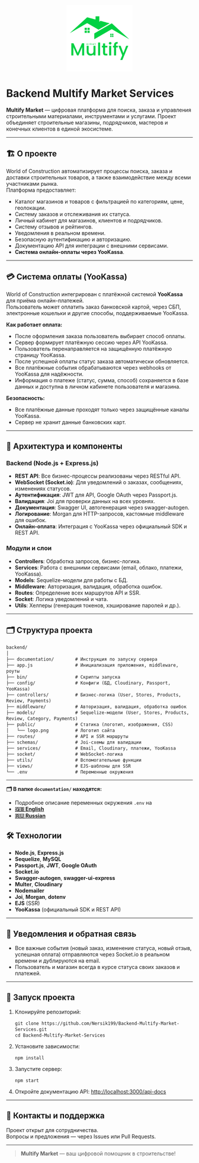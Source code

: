 <p align="center">
  <img src="../public/img/logo.png" alt="World of Construction Logo" width="180" height="180"/>
</p>

# Backend Multify Market Services

**Multify Market** — цифровая платформа для поиска, заказа и управления строительными материалами, инструментами и услугами. Проект объединяет строительные магазины, подрядчиков, мастеров и конечных клиентов в единой экосистеме.

---

## 🏗️ О проекте

World of Construction автоматизирует процессы поиска, заказа и доставки строительных товаров, а также взаимодействие между всеми участниками рынка.  
Платформа предоставляет:

- Каталог магазинов и товаров с фильтрацией по категориям, цене, геолокации.
- Систему заказов и отслеживания их статуса.
- Личный кабинет для магазинов, клиентов и подрядчиков.
- Систему отзывов и рейтингов.
- Уведомления в реальном времени.
- Безопасную аутентификацию и авторизацию.
- Документацию API для интеграции с внешними сервисами.
- **Система онлайн-оплаты через YooKassa**.

---

## 💳 Система оплаты (YooKassa)

World of Construction интегрирован с платёжной системой **YooKassa** для приёма онлайн-платежей.  
Пользователь может оплатить заказ банковской картой, через СБП, электронные кошельки и другие способы, поддерживаемые YooKassa.

**Как работает оплата:**

- После оформления заказа пользователь выбирает способ оплаты.
- Сервер формирует платёжную сессию через API YooKassa.
- Пользователь перенаправляется на защищённую платёжную страницу YooKassa.
- После успешной оплаты статус заказа автоматически обновляется.
- Все платёжные события обрабатываются через webhooks от YooKassa для надёжности.
- Информация о платеже (статус, сумма, способ) сохраняется в базе данных и доступна в личном кабинете пользователя и магазина.

**Безопасность:**

- Все платёжные данные проходят только через защищённые каналы YooKassa.
- Сервер не хранит данные банковских карт.

---

## 🧩 Архитектура и компоненты

### Backend (Node.js + Express.js)

- **REST API**: Все бизнес-процессы реализованы через RESTful API.
- **WebSocket (Socket.io)**: Для уведомлений о заказах, сообщениях, изменениях статусов.
- **Аутентификация**: JWT для API, Google OAuth через Passport.js.
- **Валидация**: Joi для проверки данных на всех уровнях.
- **Документация**: Swagger UI, автогенерация через swagger-autogen.
- **Логирование**: Morgan для HTTP-запросов, кастомные middleware для ошибок.
- **Онлайн-оплата**: Интеграция с YooKassa через официальный SDK и REST API.

### Модули и слои

- **Controllers**: Обработка запросов, бизнес-логика.
- **Services**: Работа с внешними сервисами (email, облако, платежи, YooKassa).
- **Models**: Sequelize-модели для работы с БД.
- **Middleware**: Авторизация, валидация, обработка ошибок.
- **Routes**: Определение всех маршрутов API и SSR.
- **Socket**: Логика уведомлений и чата.
- **Utils**: Хелперы (генерация токенов, хэширование паролей и др.).

---

## 🗂️ Структура проекта

```
backend/
│
├── documentation/        # Инструкция по запуску сервера
├── app.js                # Инициализация приложения, middleware, роуты
├── bin/                  # Скрипты запуска
├── config/               # Конфиги (БД, Cloudinary, Passport, YooKassa)
├── controllers/          # Бизнес-логика (User, Stores, Products, Review, Payments)
├── middleware/           # Авторизация, валидация, обработка ошибок
├── models/               # Sequelize-модели (User, Stores, Products, Review, Category, Payments)
├── public/               # Статика (логотип, изображения, CSS)
│   └── logo.png          # Логотип сайта
├── routes/               # API и SSR маршруты
├── schemas/              # Joi-схемы для валидации
├── services/             # Email, Cloudinary, платежи, YooKassa
├── socket/               # WebSocket-логика
├── utils/                # Вспомогательные функции
├── views/                # EJS-шаблоны для SSR
└── .env                  # Переменные окружения
```

---

**🗂️ В папке `documentation/` находятся:**

- Подробное описание переменных окружения `.env` на
- **[🇬🇧 English](./documentation/.env.example-English-language.md)**
- **[🇷🇺 Russian](./documentation/.env.example-Russian-language.md)**

## 🛠️ Технологии

- **Node.js**, **Express.js**
- **Sequelize**, **MySQL**
- **Passport.js**, **JWT**, **Google OAuth**
- **Socket.io**
- **Swagger-autogen**, **swagger-ui-express**
- **Multer**, **Cloudinary**
- **Nodemailer**
- **Joi**, **Morgan**, **dotenv**
- **EJS** (SSR)
- **YooKassa** (официальный SDK и REST API)

---

## 🔔 Уведомления и обратная связь

- Все важные события (новый заказ, изменение статуса, новый отзыв, успешная оплата) отправляются через Socket.io в реальном времени и дублируются на email.
- Пользователь и магазин всегда в курсе статуса своих заказов и платежей.

---

## 🚀 Запуск проекта

1. Клонируйте репозиторий:
   ```
   git clone https://github.com/Nersik199/Backend-Multify-Market-Services.git
   cd Backend-Multify-Market-Services
   ```
2. Установите зависимости:
   ```
   npm install
   ```
3. Запустите сервер:
   ```
   npm start
   ```
4. Откройте документацию API: [http://localhost:3000/api-docs](http://localhost:3000/api-docs)

---

## 🤝 Контакты и поддержка

Проект открыт для сотрудничества.  
Вопросы и предложения — через Issues или Pull Requests.

---

> **Multify Market** — ваш цифровой помощник в строительстве!
